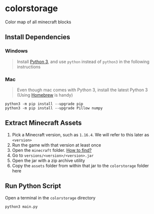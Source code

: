 # colorstorage
Color map of all minecraft blocks

## Install Dependencies

### Windows
> Install [Python 3](https://www.python.org/downloads/windows/), and use `python` instead of `python3` in the following instructions
### Mac
> Even though mac comes with Python 3, install the latest Python 3 (Using [Homebrew](https://brew.sh/) is handy)

```
python3 -m pip install --upgrade pip
python3 -m pip install --upgrade Pillow numpy
```

## Extract Minecraft Assets
1. Pick a Minecraft version, such as `1.16.4`. We will refer to this later as `<version>`
2. Run the game with that version at least once
3. Open the `minecraft` folder. [How to find?](https://help.minecraft.net/hc/en-us/articles/360035131551-Where-are-Minecraft-files-stored-)
4. Go to `versions/<version>/<version>.jar`
5. Open the jar with a zip archive utility
6. Copy the `assets` folder from within that jar to the `colorstorage` folder here

## Run Python Script
Open a terminal in the `colorstorage` directory
```
python3 main.py
```